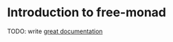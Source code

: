 # Introduction to free-monad

TODO: write [great documentation](http://jacobian.org/writing/what-to-write/)
